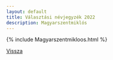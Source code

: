 ```yaml
---
layout: default
title: Választási névjegyzék 2022
description: Magyarszentmiklós
---
```


{% include Magyarszentmikloos.html %}

[Vissza](./)
